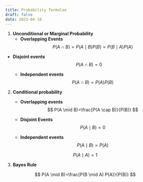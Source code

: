 ```yaml
---
title: Probability formulae
draft: false
date: 2023-04-18
---
```


1. **Unconditional or Marginal Probability**
	- **Overlapping Events** 
$$
P(A \cap B)=P(A \mid B) P(B)=P(B \mid A) P(A)
$$

- **Disjoint events**
$$
P(A \cap B)=0
$$

	- **Independent events** 
$$
P(A \cap B)=P(A) P(B)
$$


2. **Conditional probability**
	- **Overlapping events** 
$$
P(A \mid B)=\frac{P(A \cap B)}{P(B)}
$$

	- **Disjoint Events** 
$$
P(A \mid B)=0
$$

	- **Independent events** 
$$
P(A \mid B)=P(A)
$$

$$
P(A \mid A)=1
$$

3. **Bayes Rule**

$$
P(A \mid B)=\frac{P(B \mid A) P(A)}{P(B)}
$$




